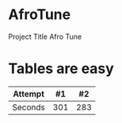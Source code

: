 # AfroTune
Project Title Afro Tune
# Tables are easy 
| Attempt | #1    | #2    |
| :---:   | :---: | :---: |
| Seconds | 301   | 283   |

